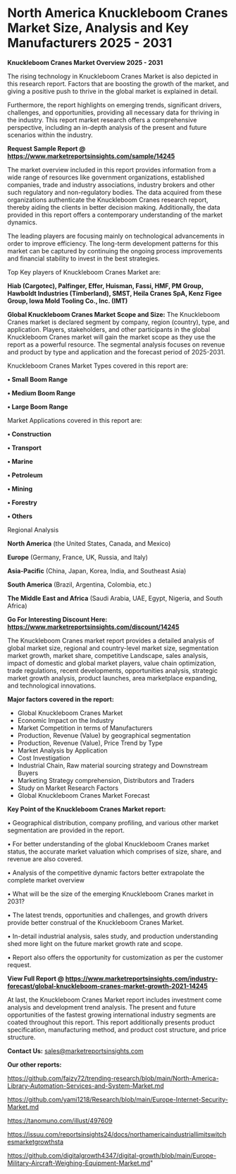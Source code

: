  # North America Knuckleboom Cranes Market Size, Analysis and Key Manufacturers 2025 - 2031

<Strong> Knuckleboom Cranes Market Overview 2025 - 2031</strong>

The rising technology in Knuckleboom Cranes Market is also depicted in this research report. Factors that are boosting the growth of the market, and giving a positive push to thrive in the global market is explained in detail.

Furthermore, the report highlights on emerging trends, significant drivers, challenges, and opportunities, providing all necessary data for thriving in the industry. This report market research offers a comprehensive perspective, including an in-depth analysis of the present and future scenarios within the industry.

<strong>Request Sample Report @ <a href=https://www.marketreportsinsights.com/sample/14245>https://www.marketreportsinsights.com/sample/14245</a></strong>

The market overview included in this report provides information from a wide range of resources like government organizations, established companies, trade and industry associations, industry brokers and other such regulatory and non-regulatory bodies. The data acquired from these organizations authenticate the Knuckleboom Cranes research report, thereby aiding the clients in better decision making. Additionally, the data provided in this report offers a contemporary understanding of the market dynamics.

The leading players are focusing mainly on technological advancements in order to improve efficiency. The long-term development patterns for this market can be captured by continuing the ongoing process improvements and financial stability to invest in the best strategies.

Top Key players of Knuckleboom Cranes Market are:

<strong>Hiab (Cargotec), Palfinger, Effer, Huisman, Fassi, HMF, PM Group, Hawboldt Industries (Timberland), SMST, Heila Cranes SpA, Kenz Figee Group, Iowa Mold Tooling Co., Inc. (IMT)</strong>

<strong><b>Global Knuckleboom Cranes Market Scope and Size:</b></strong>
The Knuckleboom Cranes market is declared segment by company, region (country), type, and application. Players, stakeholders, and other participants in the global Knuckleboom Cranes market will gain the market scope as they use the report as a powerful resource. The segmental analysis focuses on revenue and product by type and application and the forecast period of 2025-2031.

Knuckleboom Cranes Market Types covered in this report are:

<strong>• Small Boom Range

• Medium Boom Range

• Large Boom Range</strong>

Market Applications covered in this report are:

<strong>• Construction

• Transport

• Marine

• Petroleum

• Mining

• Forestry

• Others</strong> 

Regional Analysis

<strong>North America</strong> (the United States, Canada, and Mexico)

<strong>Europe</strong> (Germany, France, UK, Russia, and Italy)

<strong>Asia-Pacific</strong> (China, Japan, Korea, India, and Southeast Asia)

<strong>South America</strong> (Brazil, Argentina, Colombia, etc.)

<strong>The Middle East and Africa</strong> (Saudi Arabia, UAE, Egypt, Nigeria, and South Africa)

<strong>Go For Interesting Discount Here: <a href=https://www.marketreportsinsights.com/discount/14245>https://www.marketreportsinsights.com/discount/14245</a></strong>

The Knuckleboom Cranes market report provides a detailed analysis of global market size, regional and country-level market size, segmentation market growth, market share, competitive Landscape, sales analysis, impact of domestic and global market players, value chain optimization, trade regulations, recent developments, opportunities analysis, strategic market growth analysis, product launches, area marketplace expanding, and technological innovations.

<strong><b>Major factors covered in the report:</b></strong>
<ul>
  <li>Global Knuckleboom Cranes Market </li>
  <li>Economic Impact on the Industry</li>
  <li>Market Competition in terms of Manufacturers</li>
  <li>Production, Revenue (Value) by geographical segmentation</li>
  <li>Production, Revenue (Value), Price Trend by Type</li>
  <li>Market Analysis by Application</li>
  <li>Cost Investigation</li>
  <li>Industrial Chain, Raw material sourcing strategy and Downstream Buyers</li>
  <li>Marketing Strategy comprehension, Distributors and Traders</li>
  <li>Study on Market Research Factors</li>
  <li>Global Knuckleboom Cranes Market Forecast</li>
</ul>

<strong><b>Key Point of the Knuckleboom Cranes Market report:</b></strong>

• Geographical distribution, company profiling, and various other market segmentation are provided in the report.

• For better understanding of the global Knuckleboom Cranes market status, the accurate market valuation which comprises of size, share, and revenue are also covered.

• Analysis of the competitive dynamic factors better extrapolate the complete market overview

• What will be the size of the emerging Knuckleboom Cranes market in 2031?

• The latest trends, opportunities and challenges, and growth drivers provide better construal of the Knuckleboom Cranes Market.

• In-detail industrial analysis, sales study, and production understanding shed more light on the future market growth rate and scope.

• Report also offers the opportunity for customization as per the customer request.

<strong><b>View Full Report @ <a href=https://www.marketreportsinsights.com/industry-forecast/global-knuckleboom-cranes-market-growth-2021-14245>https://www.marketreportsinsights.com/industry-forecast/global-knuckleboom-cranes-market-growth-2021-14245</a></b></strong>


At last, the Knuckleboom Cranes Market report includes investment come analysis and development trend analysis. The present and future opportunities of the fastest growing international industry segments are coated throughout this report. This report additionally presents product specification, manufacturing method, and product cost structure, and price structure.

<strong>Contact Us:</strong>
sales@marketreportsinsights.com

<strong>Our other reports:</strong>

<a href=https://github.com/faizy72/trending-research/blob/main/North-America-Library-Automation-Services-and-System-Market.md>https://github.com/faizy72/trending-research/blob/main/North-America-Library-Automation-Services-and-System-Market.md</a>

<a href=https://github.com/yami1218/Research/blob/main/Europe-Internet-Security-Market.md>https://github.com/yami1218/Research/blob/main/Europe-Internet-Security-Market.md</a>

<a href=https://tanomuno.com/illust/497609>https://tanomuno.com/illust/497609</a>

<a href=https://issuu.com/reportsinsights24/docs/northamericaindustriallimitswitchesmarketgrowthsta>https://issuu.com/reportsinsights24/docs/northamericaindustriallimitswitchesmarketgrowthsta</a>

<a href=https://github.com/digitalgrowth4347/digital-growth/blob/main/Europe-Military-Aircraft-Weighing-Equipment-Market.md>https://github.com/digitalgrowth4347/digital-growth/blob/main/Europe-Military-Aircraft-Weighing-Equipment-Market.md</a>"

